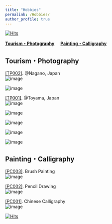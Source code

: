 ```yaml
---
title: "Hobbies"
permalink: /Hobbies/
author_profile: true
---
```


[![Hits](https://hits.seeyoufarm.com/api/count/incr/badge.svg?url=https%3A%2F%2Fchengtang-ai.github.io&count_bg=%23C83D3D&title_bg=%23555555&icon=airplayvideo.svg&icon_color=%23E7E7E7&title=Total+Visitors%3A&edge_flat=false)](https://hits.seeyoufarm.com)


**[Tourism・Photography](#tp)** &nbsp; &nbsp; **[Painting・Calligraphy](#pc)**


<h2 id="tp">
Tourism・Photography
</h2>

<u>[TP002]</u>. @Nagano, Japan  
![image](https://github.com/user-attachments/assets/ccda438b-ff07-454b-80c1-86070d683bae)  

![image](https://github.com/user-attachments/assets/36d7a84e-c51f-458e-8c4c-f70ea47b6269)  


<u>[TP001]</u>. @Toyama, Japan  
![image](https://github.com/user-attachments/assets/df6f9d1f-b5ae-41d0-b682-e2f05c5bedf9)  

![image](https://github.com/user-attachments/assets/e15c79e8-22a3-4baf-b732-7bc59f5d8dc5)  

![image](https://github.com/user-attachments/assets/656e3f6a-6640-4669-9659-dc63dd08b01e)  

![image](https://github.com/user-attachments/assets/4242effd-3749-47e6-b457-d48a89e1ce22)  

![image](https://github.com/user-attachments/assets/e27809ed-6d73-4753-9723-d9b0c8557fd4)  

<h2 id="pc">
Painting・Calligraphy
</h2>

<u>[PC003]</u>. Brush Painting  
![image](https://github.com/user-attachments/assets/c1e9ebd2-4a5b-4b2f-aac9-954d2068ddde)


<u>[PC002]</u>. Pencil Drawing  
![image](https://github.com/user-attachments/assets/f73c13f2-3745-47c4-a7dd-a8dadc7bdb7a)  

<u>[PC001]</u>. Chinese Calligraphy  
![image](https://github.com/user-attachments/assets/98c937d2-7d8b-4462-801f-5e72c56f82f5)  


[![Hits](https://hits.seeyoufarm.com/api/count/incr/badge.svg?url=https%3A%2F%2Fchengtang-ai.github.io&count_bg=%23C83D3D&title_bg=%23555555&icon=airplayvideo.svg&icon_color=%23E7E7E7&title=Total+Visitors%3A&edge_flat=false)](https://hits.seeyoufarm.com)

